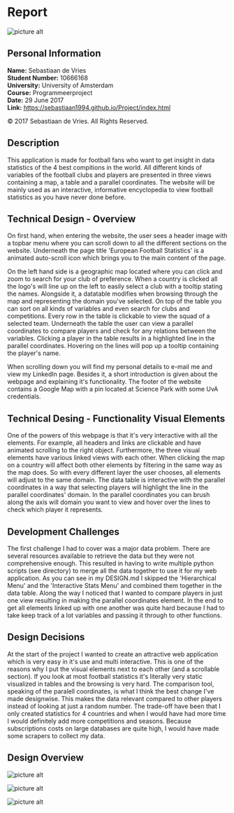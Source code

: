 # Report

![picture alt](https://github.com/sebastiaan1994/Project/blob/master/doc/Header%20image.PNG "Header")

## Personal Information
<b>Name:</b> Sebastiaan de Vries<br>
<b>Student Number:</b> 10666168<br>
<b>University:</b> University of Amsterdam<br>
<b>Course:</b> Programmeerproject<br>
<b>Date:</b> 29 June 2017<br>
<b>Link:</b> https://sebastiaan1994.github.io/Project/index.html

© 2017 Sebastiaan de Vries. All Rights Reserved.

## Description
This application is made for football fans who want to get insight in data statistics of the 4 best compitions in the world.
All different kinds of variables of the football clubs and players are presented in three views containing a map, a table and
a parallel coordinates. The website will be mainly used as an interactive, informative encyclopedia to view football statistics as you have never done before. 

## Technical Design - Overview
On first hand, when entering the website, the user sees a header image with a topbar menu where you can scroll down to all the different
sections on the website. Underneath the page title 'European Football Statistics' is a animated auto-scroll icon which brings you to the main content of the page. 

On the left hand side is a geographic map located where you can click and zoom to search for your club of preference. When a country is clicked all the logo's will line up on the left to easily select a club with a tooltip stating the names. Alongside it, a datatable modifies when browsing through the map and representing the domain you've selected. On top of the table you can sort on all kinds of variables and even search for clubs and competitions. Every row in the table is clickable to view the squad of a selected team. Underneath the table the user can view a parallel coordinates to compare players and check for any relations between the variables. Clicking a player in the table results in a highlighted line in the parallel coordinates. Hovering on the lines will pop up a tooltip containing the player's name.

When scrolling down you will find my personal details to e-mail me and view my LinkedIn page. Besides it, a short introduction is given
about the webpage and explaining it's functionality. The footer of the website contains a Google Map with a pin located at Science Park with some UvA credentials.

## Technical Desing - Functionality Visual Elements
One of the powers of this webpage is that it's very interactive with all the elements. For example, all headers and links are clickable and have animated scrolling to the right object. Furthermore, the three visual elements have various linked views with each other. When clicking the map on a country will affect both other elements by filtering in the same way as the map does. So with every different layer the user chooses, all elements will adjust to the same domain. The data table is interactive with the parallel coordinates in a way that selecting players will highlight the line in the parallel coordinates' domain. In the parallel coordinates you can brush along the axis will domain you want to view and hover over the lines to check which player it represents.

## Development Challenges
The first challenge I had to cover was a major data problem. There are several resources available to retrieve the data but they were not comprehensive enough. This resulted in having to write multiple python scripts (see directory) to merge all the data together to use it for my web application. As you can see in my DESIGN.md I skipped the 'Hierarchical Menu' and the 'Interactive Stats Menu' and combined them together in the data table. Along the way I noticed that I wanted to compare players in just one view resulting in making the parallel coordinates element. In the end to get all elements linked up with one another was quite hard because I had to take keep track of a lot variables and passing it through to other functions.

## Design Decisions
At the start of the project I wanted to create an attractive web application which is very easy in it's use and multi interactive.
This is one of the reasons why I put the visual elements next to each other (and a scrollable section). If you look at most football
statistics it's literally very static visualized in tables and the browsing is very hard. The comparison tool, speaking of the paralell coordinates, is what I think the best change I've made designwise. This makes the data relevant compared to other players instead of looking at just a random number. The trade-off have been that I only created statistics for 4 countries and when I would have had more time I would definitely add more competitions and seasons. Because subscriptions costs on large databases are quite high, I would have made some scrapers to collect my data.

## Design Overview

![picture alt](https://github.com/sebastiaan1994/Project/blob/master/doc/overview1.PNG "Overview")

![picture alt](https://github.com/sebastiaan1994/Project/blob/master/doc/overview2.PNG "Overview")

![picture alt](https://github.com/sebastiaan1994/Project/blob/master/doc/overview3.PNG "Overview")










